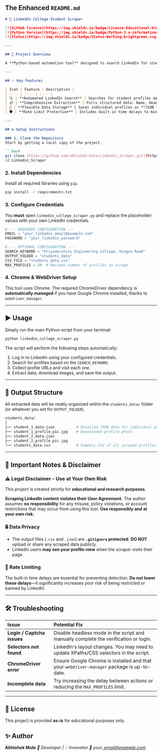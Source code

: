 
## The Enhanced `README.md`

````markdown
# 🚀 LinkedIn College Student Scraper

[![GitHub license](https://img.shields.io/badge/License-Educational-blue.svg)](LICENSE)
[![Python Version](https://img.shields.io/badge/Python-3.x-informational.svg)](https://www.python.org/)
[![Status](https://img.shields.io/badge/Status-Working-brightgreen.svg)]()

---

## 🎯 Project Overview

A **Python-based automation tool** designed to search LinkedIn for students from a specific institution (initially configured for **Priyadarshini Engineering College, Hingna Road**). It extracts detailed profile information for educational or research purposes, saving the data locally in secure formats.

---

## ✨ Key Features

| Icon | Feature | Description |
| :--- | :--- | :--- |
| 🔍 | **Automated LinkedIn Search** | Searches for student profiles matching the `SEARCH_KEYWORD` (e.g., 'IIT Bombay' as per your original note). |
| 📋 | **Comprehensive Extraction** | Pulls structured data: Name, Headline, "About" section, Education, Experience, and Profile Photos. |
| 💾 | **Flexible Data Storage** | Saves individual profiles as **JSON files** and generates a **summary CSV** for bulk analysis. |
| 🛡️ | **Rate Limit Protection** | Includes built-in time delays to minimize the risk of detection and restrictions. |

---

## ⚙️ Setup Instructions

### 1. Clone the Repository
Start by getting a local copy of the project.

```bash
git clone [https://github.com/abhishek-mule/Linkedin_Scraper.git](https://github.com/abhishek-mule/Linkedin_Scraper.git)
cd Linkedin_Scraper
````

### 2\. Install Dependencies

Install all required libraries using `pip`.

```bash
pip install -r requirements.txt
```

### 3\. Configure Credentials

You **must** open `linkedin_college_scraper.py` and replace the placeholder values with your own LinkedIn credentials.

```python
# --- REQUIRED CONFIGURATION ---
EMAIL = "your_linkedin_email@example.com"
PASSWORD = "your_linkedin_password"

# --- OPTIONAL CONFIGURATION ---
SEARCH_KEYWORD = "Priyadarshini Engineering College, Hingna Road"
OUTPUT_FOLDER = "students_data"
CSV_FILE = "students_data.csv"
MAX_PROFILES = 50  # Maximum number of profiles to scrape
```

### 4\. Chrome & WebDriver Setup

This tool uses Chrome. The required ChromeDriver dependency is **automatically managed** if you have Google Chrome installed, thanks to `webdriver_manager`.

-----

## ▶️ Usage

Simply run the main Python script from your terminal:

```bash
python linkedin_college_scraper.py
```

The script will perform the following steps automatically:

1.  Log in to LinkedIn using your configured credentials.
2.  Search for profiles based on the `SEARCH_KEYWORD`.
3.  Collect profile URLs and visit each one.
4.  Extract data, download images, and save the output.

-----

## 📁 Output Structure

All extracted data will be neatly organized within the `students_data/` folder (or whatever you set for `OUTPUT_FOLDER`).

```bash
students_data/
│
├── student_1_data.json          # Detailed JSON data for individual profile
├── student_1_profile_pic.jpg    # Downloaded profile photo
├── student_2_data.json
├── student_2_profile_pic.jpg
└── students_data.csv            # Summary CSV of all scraped profiles
```

-----

## 🛑 Important Notes & Disclaimer

### ⚠️ Legal Disclaimer - Use at Your Own Risk

This project is created strictly for **educational and research purposes**.

**Scraping LinkedIn content violates their User Agreement.** The author assumes **no responsibility** for any misuse, policy violations, or account restrictions that may occur from using this tool. **Use responsibly and at your own risk.**

### 🔒 Data Privacy

  * The output files (`.csv` and `.json`) are **`.gitignore` protected**. **DO NOT** upload or share any scraped data publicly.
  * LinkedIn users **may see your profile view** when the scraper visits their page.

### 🐢 Rate Limiting

The built-in time delays are essential for preventing detection. **Do not lower these delays**—it significantly increases your risk of being restricted or banned by LinkedIn.

-----

## 🛠 Troubleshooting

| Issue | Potential Fix |
| :--- | :--- |
| **Login / Captcha issues** | Disable headless mode in the script and manually complete the verification or login. |
| **Selectors not found** | LinkedIn's layout changes. You may need to update XPaths/CSS selectors in the script. |
| **ChromeDriver error** | Ensure Google Chrome is installed and that your `webdriver-manager` package is up-to-date. |
| **Incomplete data** | Try increasing the delay between actions or reducing the `MAX_PROFILES` limit. |

-----

## 🧾 License

This project is provided **as-is** for educational purposes only.

## ✨ Author

**Abhishek Mule**
*💼 Developer | 💡 Innovator*
*📧 your\_email@example.com*

```
```
